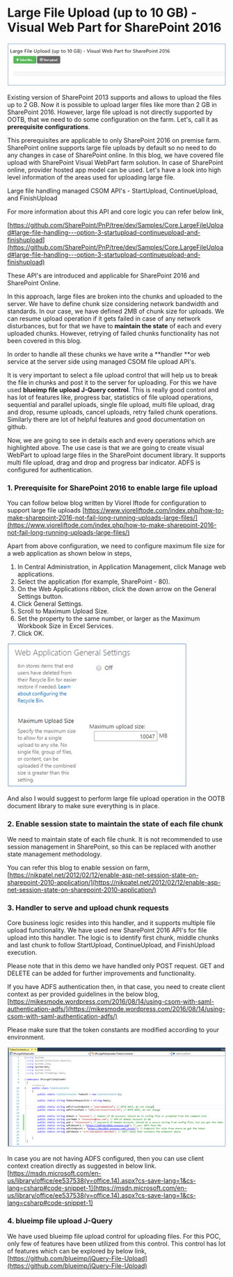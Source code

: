 # Large File Upload (up to 10 GB) - Visual Web Part for SharePoint 2016

![Visual WebPart for Large File Upload](https://github.com/gaikwaduc/SP2016LargeFileUploaderWebPart/blob/master/img/1.png)

Existing version of SharePoint 2013 supports and allows to upload the files up to 2 GB. Now it is possible to upload larger files like more than 2 GB in SharePoint 2016. However, large file upload is not directly supported by OOTB, that we need to do some configuration on the farm. Let's, call it as **prerequisite configurations**. 

This prerequisites are applicable to only SharePoint 2016 on premise farm. SharePoint online supports large file uploads by default so no need to do any changes in case of SharePoint online. In this blog, we have covered file upload with SharePoint Visual WebPart farm solution. In case of SharePoint online, provider hosted app model can be used. Let's have a look into high level information of the areas used for uploading large file.

Large file handling managed CSOM API's -  StartUpload, ContinueUpload, and FinishUpload

For more information about this API and core logic you can refer below link,

[https://github.com/SharePoint/PnP/tree/dev/Samples/Core.LargeFileUpload#large-file-handling---option-3-startupload-continueupload-and-finishupload](https://github.com/SharePoint/PnP/tree/dev/Samples/Core.LargeFileUpload#large-file-handling---option-3-startupload-continueupload-and-finishupload)

These API's are introduced and applicable for SharePoint 2016 and SharePoint Online.

In this approach, large files are broken into the chunks and uploaded to the server. We have to define chunk size considering network bandwidth and standards. In our case, we have defined 2MB of chunk size for uploads. We can resume upload operation if it gets failed in case of any network disturbances, but for that we have to **maintain the state** of each and every uploaded chunks. However, retrying of  failed chunks functionality has not been covered in this blog.

In order to handle all these chunks we have write a **handler **or web service at the server side using managed CSOM file upload API's.

It is very important to select a file upload control that will help us to break the file in chunks and post it  to the server for uploading. For this we have used **blueimp file upload J-Query control**. This is really good control and has lot of features like, progress bar, statistics of file upload operations, sequential and parallel uploads, single file upload, multi file upload, drag and drop, resume uploads, cancel uploads, retry failed chunk operations. Similarly there are lot of helpful features and good documentation on github.

Now, we are going to see in details each and every operations which are highlighted above. The use case is that we are going to create visual WebPart to upload large files in the SharePoint document library. It supports multi file upload, drag and drop and progress bar indicator. ADFS is configured for authentication.

### 1.	Prerequisite for SharePoint 2016 to enable large file upload

You can follow below blog written by Viorel Iftode for configuration to support large file uploads
[https://www.vioreliftode.com/index.php/how-to-make-sharepoint-2016-not-fail-long-running-uploads-large-files/](https://www.vioreliftode.com/index.php/how-to-make-sharepoint-2016-not-fail-long-running-uploads-large-files/)

Apart from above configuration, we need to configure maximum file size for a web application as shown below in steps,

1.	In Central Administration, in Application Management, click Manage web applications.
2.	Select the application (for example, SharePoint - 80).
3.	On the Web Applications ribbon, click the down arrow on the General Settings button.
4.	Click General Settings.
5.	Scroll to Maximum Upload Size.
6.	Set the property to the same number, or larger as the Maximum Workbook Size in Excel Services.
7.	Click OK.

![Web Application Configuration](https://github.com/gaikwaduc/SP2016LargeFileUploaderWebPart/blob/master/img/2.png)
 
And also I would suggest to perform large file upload operation in the OOTB document library to make sure everything is in place.

### 2.	Enable session state to maintain the state of each file chunk

We need to maintain state of each file chunk. It is not recommended to use session management in SharePoint,  so this can be replaced with another state management methodology. 

You can refer this blog to enable session on farm,
[https://nikpatel.net/2012/02/12/enable-asp-net-session-state-on-sharepoint-2010-application/](https://nikpatel.net/2012/02/12/enable-asp-net-session-state-on-sharepoint-2010-application/)

### 3.	Handler to serve and upload chunk requests

Core business logic resides into this handler, and it supports multiple file upload functionality.
We have used new SharePoint 2016 API's for file upload into this handler. The logic is to identify first chunk, middle chunks and last chunk to follow StartUpload, ContinueUpload, and FinishUpload execution. 

Please note that in this demo we have handled only POST request.  GET and DELETE can be added for further improvements and functionality.

If you have ADFS authentication then, in that case, you need to create client context as per provided guidelines in the below blog,
[https://mikesmode.wordpress.com/2016/08/14/using-csom-with-saml-authentication-adfs/](https://mikesmode.wordpress.com/2016/08/14/using-csom-with-saml-authentication-adfs/)

Please make sure that the token constants are modified according to your environment. 

![Token Constants](https://github.com/gaikwaduc/SP2016LargeFileUploaderWebPart/blob/master/img/3.png)

In case you are not having ADFS configured, then you can use client context creation directly as suggested in below link.
[https://msdn.microsoft.com/en-us/library/office/ee537538(v=office.14).aspx?cs-save-lang=1&cs-lang=csharp#code-snippet-1](https://msdn.microsoft.com/en-us/library/office/ee537538(v=office.14).aspx?cs-save-lang=1&cs-lang=csharp#code-snippet-1)

### 4.	blueimp file upload J-Query

We have used blueimp file upload control for uploading files. For this POC, only few of features have been utilized from this control. This control has lot of features which can be explored by below link,
[https://github.com/blueimp/jQuery-File-Upload](https://github.com/blueimp/jQuery-File-Upload)
